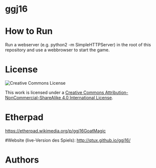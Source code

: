 # ggj16

# How to Run
Run a webserver (e.g. python2 -m SimpleHTTPServer) in the root of this repository and use a webbrowser to start the game.

# License
![Creative Commons License](https://i.creativecommons.org/l/by-nc-sa/4.0/88x31.png)

This work is licensed under a [Creative Commons Attribution-NonCommercial-ShareAlike 4.0 International License](http://creativecommons.org/licenses/by-nc-sa/4.0/).

# Etherpad
https://etherpad.wikimedia.org/p/ggj16GoatMagic

#Website (live-Version des Spiels):
http://qtux.github.io/ggj16/

# Authors

